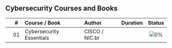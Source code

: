 ## Cybersecurity Courses and Books

|  | # | Course / Book | Author | Duration | Status |
|:---:|:---:|:---|:---|:---:|:---:|
|  | 01 | Cybersecurity Essentials | CISCO / NIC.br |  | ![0%](https://geps.dev/progress/0) |